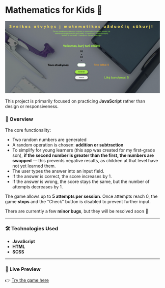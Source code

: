 # Mathematics for Kids 🧮

![Mathematics for Kids Screenshot](./assets/mathematics.png)

This project is primarily focused on practicing **JavaScript** rather than design or responsiveness.

### 🎯 Overview

The core functionality:
- Two random numbers are generated
- A random operation is chosen: **addition or subtraction**
- To simplify for young learners (this app was created for my first-grade son), **if the second number is greater than the first, the numbers are swapped** — this prevents negative results, as children at that level have not yet learned them.
- The user types the answer into an input field.
- If the answer is correct, the score increases by 1.
- If the answer is wrong, the score stays the same, but the number of attempts decreases by 1.

The game allows up to **5 attempts per session**. Once attempts reach 0, the game **stops** and the "Check" button is disabled to prevent further input.

There are currently a few **minor bugs**, but they will be resolved soon 🙂

---

### 🛠️ Technologies Used

- **JavaScript**
- **HTML**
- **SCSS**

---

### 🔗 Live Preview

👉 [Try the game here](https://rokassturma.github.io/Mathematics-for-kids/)

